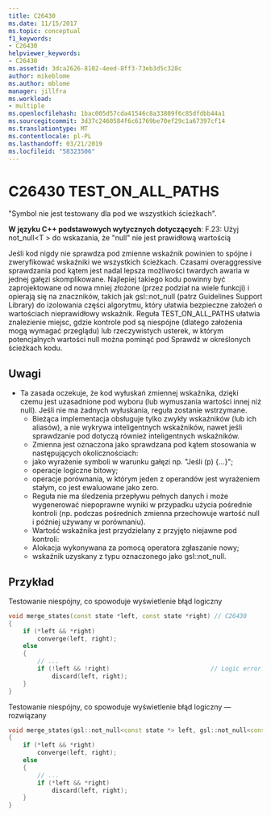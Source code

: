 ```yaml
---
title: C26430
ms.date: 11/15/2017
ms.topic: conceptual
f1_keywords:
- C26430
helpviewer_keywords:
- C26430
ms.assetid: 3dca2626-8102-4eed-8ff3-73eb3d5c328c
author: mikeblome
ms.author: mblome
manager: jillfra
ms.workload:
- multiple
ms.openlocfilehash: 1bac005d57cda41546c8a33809f6c85dfdbb44a1
ms.sourcegitcommit: 3d37c2460584f6c61769be70ef29c1a67397cf14
ms.translationtype: MT
ms.contentlocale: pl-PL
ms.lasthandoff: 03/21/2019
ms.locfileid: "58323506"
---
```

# <a name="c26430-testonallpaths"></a>C26430 TEST_ON_ALL_PATHS

"Symbol nie jest testowany dla pod we wszystkich ścieżkach".

**W języku C++ podstawowych wytycznych dotyczących**: F.23: Użyj not_null\<T > do wskazania, że "null" nie jest prawidłową wartością

Jeśli kod nigdy nie sprawdza pod zmienne wskaźnik powinien to spójne i zweryfikować wskaźniki we wszystkich ścieżkach. Czasami overaggressive sprawdzania pod kątem jest nadal lepsza możliwości twardych awaria w jednej gałęzi skomplikowane. Najlepiej takiego kodu powinny być zaprojektowane od nowa mniej złożone (przez podział na wiele funkcji) i opierają się na znaczników, takich jak gsl::not_null (patrz Guidelines Support Library) do izolowania części algorytmu, który ułatwia bezpieczne założeń o wartościach nieprawidłowy wskaźnik. Reguła TEST_ON_ALL_PATHS ułatwia znalezienie miejsc, gdzie kontrole pod są niespójne (dlatego założenia mogą wymagać przeglądu) lub rzeczywistych usterek, w którym potencjalnych wartości null można pominąć pod Sprawdź w określonych ścieżkach kodu.

## <a name="remarks"></a>Uwagi

- Ta zasada oczekuje, że kod wyłuskań zmiennej wskaźnika, dzięki czemu jest uzasadnione pod wyboru (lub wymuszania wartości innej niż null). Jeśli nie ma żadnych wyłuskania, reguła zostanie wstrzymane.
  - Bieżąca implementacja obsługuje tylko zwykły wskaźników (lub ich aliasów), a nie wykrywa inteligentnych wskaźników, nawet jeśli sprawdzanie pod dotyczą również inteligentnych wskaźników.
  - Zmienna jest oznaczona jako sprawdzana pod kątem stosowania w następujących okolicznościach:
  - jako wyrażenie symboli w warunku gałęzi np. "Jeśli (p) {...}";
  - operacje logiczne bitowy;
  - operacje porównania, w którym jeden z operandów jest wyrażeniem stałym, co jest ewaluowane jako zero.
  - Reguła nie ma śledzenia przepływu pełnych danych i może wygenerować niepoprawne wyniki w przypadku użycia pośrednie kontroli (np. podczas pośrednich zmienna przechowuje wartość null i później używany w porównaniu).
  - Wartość wskaźnika jest przydzielany z przyjęto niejawne pod kontroli:
  - Alokacja wykonywana za pomocą operatora zgłaszanie nowy;
  - wskaźnik uzyskany z typu oznaczonego jako gsl::not_null.

## <a name="example"></a>Przykład

Testowanie niespójny, co spowoduje wyświetlenie błąd logiczny

```cpp
void merge_states(const state *left, const state *right) // C26430
{
    if (*left && *right)
        converge(left, right);
    else
    {
        // ...
        if (!left && !right)                            // Logic error!
            discard(left, right);
    }
}
```

Testowanie niespójny, co spowoduje wyświetlenie błąd logiczny — rozwiązany

```cpp
void merge_states(gsl::not_null<const state *> left, gsl::not_null<const state *> right)
{
    if (*left && *right)
        converge(left, right);
    else
    {
        // ...
        if (*left && *right)
            discard(left, right);
    }
}
```
